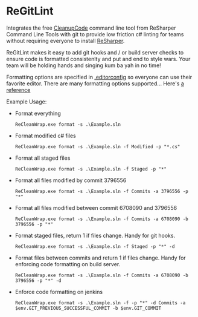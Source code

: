 # ReGitLint

Integrates the free
[CleanupCode](https://www.jetbrains.com/help/resharper/CleanupCode.html)
command line tool from ReSharper Command Line Tools with git to provide
low friction c# linting for teams without requiring everyone to install
[ReSharper](https://www.jetbrains.com/resharper/).

ReGitLint makes it easy to add git hooks and / or build server checks to
ensure code is formatted consistenlty and put and end to style wars.
Your team will be holding hands and singing kum ba yah in no time!

Formatting options are specified in
[.editorconfig](https://editorconfig.org/) so everyone can use their
favorite editor. There are many formatting options supported... Here's
[a reference](https://www.jetbrains.com/help/resharper/EditorConfig_Generalized.html)

Example Usage:

* Format everything

    `ReCleanWrap.exe format -s .\Example.sln`

* Format modified c# files

    `ReCleanWrap.exe format -s .\Example.sln -f Modified -p "*.cs"`

* Format all staged files

    `ReCleanWrap.exe format -s .\Example.sln -f Staged -p "*"`

* Format all files modified by commit 3796556

	`ReCleanWrap.exe format -s .\Example.sln -f Commits -a 3796556 -p "*"`

* Format all files modified between commit 6708090 and 3796556

    `ReCleanWrap.exe format -s .\Example.sln -f Commits -a 6708090 -b 3796556 -p "*"`

* Format staged files, return 1 if files change. Handy for git hooks.

    `ReCleanWrap.exe format -s .\Example.sln -f Staged -p "*" -d`

* Format files between commits and return 1 if files change. Handy for
  enforcing code formatting on build server.

    `ReCleanWrap.exe format -s .\Example.sln -f Commits -a 6708090 -b 3796556 -p "*" -d`

* Enforce code formatting on jenkins

    `ReCleanWrap.exe format -s .\Example.sln -f -p "*" -d Commits -a $env.GIT_PREVIOUS_SUCCESSFUL_COMMIT -b $env.GIT_COMMIT`
